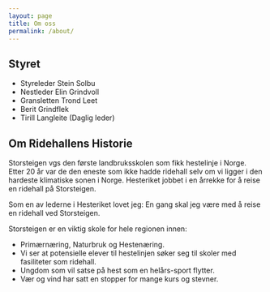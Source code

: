 ```yaml
---
layout: page
title: Om oss
permalink: /about/
---
```



## Styret

- Styreleder Stein Solbu
- Nestleder Elin Grindvoll
- Gransletten Trond Leet
- Berit Grindflek
- Tirill Langleite (Daglig leder)



## Om Ridehallens Historie

Storsteigen vgs den første landbruksskolen som fikk hestelinje i Norge. Etter 20 år var de den eneste som ikke hadde ridehall selv om vi ligger i den hardeste klimatiske sonen i Norge. Hesteriket jobbet i en årrekke for å reise en ridehall på Storsteigen.

Som en av lederne i Hesteriket lovet jeg: En gang skal jeg være med å reise en ridehall ved Storsteigen.

Storsteigen er en viktig skole for hele regionen innen:

- Primærnæring, Naturbruk og Hestenæring.
- Vi ser at potensielle elever til hestelinjen søker seg til skoler med fasiliteter som ridehall.
- Ungdom som vil satse på hest som en helårs-sport flytter.
- Vær og vind har satt en stopper for mange kurs og stevner.

